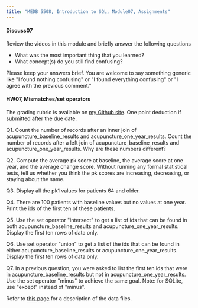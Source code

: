```yaml
---
title: "MEDB 5508, Introduction to SQL, Module07, Assignments"
---
```


#### Discuss07

Review the videos in this module and briefly answer the following questions

+ What was the most important thing that you learned?
+ What concept(s) do you still find confusing?

Please keep your answers brief. You are welcome to say something generic like "I found nothing confusing" or "I found everything confusing" or "I agree with the previous comment."

#### HW07, Mismatches/set operators

The grading rubric is available on [my Github site][gra1]. One point deduction if submitted after the due date.

Q1. Count the number of records after an inner join of acupuncture_baseline_results and acupuncture_one_year_results. Count the number of records after a left join of acupuncture_baseline_results and acupuncture_one_year_results. Why are these numbers different?

Q2. Compute the average pk score at baseline, the average score at one year, and the average change score. Without running any formal statistical tests, tell us whether you think the pk scores are increasing, decreasing, or staying about the same.

Q3. Display all the pk1 values for patients 64 and older.

Q4. There are 100 patients with baseline values but no values at one year. Print the ids of the first ten of these patients.

Q5. Use the set operator "intersect" to get a list of ids that can be found in both acupuncture_baseline_results and acupuncture_one_year_results. Display the first ten rows of data only.

Q6. Use set operator "union" to get a list of the ids that can be found in either acupuncture_baseline_results or acupuncture_one_year_results. Display the first ten rows of data only.

Q7. In a previous question, you were asked to list the first ten ids that were in acupuncture_baseline_results but not in acupuncture_one_year_results. Use the set operator "minus" to achieve the same goal. Note: for SQLite, use "except" instead of "minus".

Refer to [this page][git1] for a description of the data files. 

[gra1]: https://github.com/pmean/classes/blob/master/software-engineering/src/grading-rubric.md

[git1]: https://github.com/pmean/introduction-to-sql/blob/master/data/acupuncture-data-dictionary.md